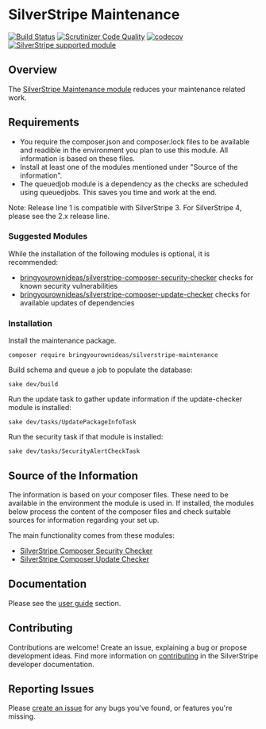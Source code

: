 # SilverStripe Maintenance

[![Build Status](https://api.travis-ci.org/bringyourownideas/silverstripe-maintenance.svg?branch=master)](https://travis-ci.org/bringyourownideas/silverstripe-maintenance)
[![Scrutinizer Code Quality](https://scrutinizer-ci.com/g/bringyourownideas/silverstripe-maintenance/badges/quality-score.png?b=master)](https://scrutinizer-ci.com/g/bringyourownideas/silverstripe-maintenance/?branch=master)
[![codecov](https://codecov.io/gh/bringyourownideas/silverstripe-maintenance/branch/master/graph/badge.svg)](https://codecov.io/gh/bringyourownideas/silverstripe-maintenance)
[![SilverStripe supported module](https://img.shields.io/badge/silverstripe-supported-0071C4.svg)](https://www.silverstripe.org/software/addons/silverstripe-commercially-supported-module-list/)

## Overview

The [SilverStripe Maintenance module](https://github.com/bringyourownideas/silverstripe-maintenance "Assists with the 
maintenance of your SilverStripe application") reduces your maintenance related work.

## Requirements

* You require the composer.json and composer.lock files to be available and readible in the environment you plan to use this module. All information is based on these files.
* Install at least one of the modules mentioned under "Source of the information".
* The queuedjob module is a dependency as the checks are scheduled using queuedjobs. This saves you time and work at the end.

Note: Release line 1 is compatible with SilverStripe 3. For SilverStripe 4, please see the 2.x release line.

### Suggested Modules

While the installation of the following modules is optional, it is recommended:
- [bringyourownideas/silverstripe-composer-security-checker](https://github.com/bringyourownideas/silverstripe-composer-security-checker) checks for known security vulnerabilities
- [bringyourownideas/silverstripe-composer-update-checker](https://github.com/bringyourownideas/silverstripe-composer-update-checker) checks for available updates of dependencies
     

### Installation 
 
Install the maintenance package.
```
composer require bringyourownideas/silverstripe-maintenance
```

Build schema and queue a job to populate the database:
```
sake dev/build
```
 
Run the update task to gather update information if the update-checker module is installed:
```
sake dev/tasks/UpdatePackageInfoTask
```
 
Run the security task if that module is installed:
```
sake dev/tasks/SecurityAlertCheckTask
```   

## Source of the Information

The information is based on your composer files. These need to be available in the environment the module is used in. 
If installed, the modules below process the content of the composer files and check suitable sources for information 
regarding your set up.

The main functionality comes from these modules:

* [SilverStripe Composer Security Checker](https://github.com/bringyourownideas/silverstripe-composer-security-checker "Check your SilverStripe application for security issues")
* [SilverStripe Composer Update Checker](https://github.com/bringyourownideas/silverstripe-composer-update-checker "Check your SilverStripe application for available updates of dependencies.")

## Documentation

Please see the [user guide](docs/en/userguide/index.md) section.

## Contributing

Contributions are welcome! Create an issue, explaining a bug or propose development ideas. Find more information on 
[contributing](https://docs.silverstripe.org/en/contributing/) in the SilverStripe developer documentation.

## Reporting Issues

Please [create an issue](https://github.com/bringyourownideas/silverstripe-maintenance/issues) for any bugs you've found, or features you're missing.
